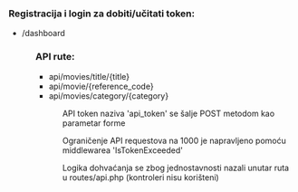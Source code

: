 <h3>Registracija i login za dobiti/učitati token:</h3>
<ul>
<li>/dashboard</li>
<ul>

<h3>API rute:</h3>

<ul>
<li>api/movies/title/{title}</li>
<li>api/movie/{reference_code}</li>
<li>api/movies/category/{category}</li>
<ul>

<p>API token naziva 'api_token' se šalje POST metodom kao parametar forme</p>

<p>Ograničenje API requestova na 1000 je napravljeno pomoću middlewarea 'IsTokenExceeded'</p>

<p>Logika dohvaćanja se zbog jednostavnosti nazali unutar ruta u routes/api.php (kontroleri nisu korišteni)</p>
